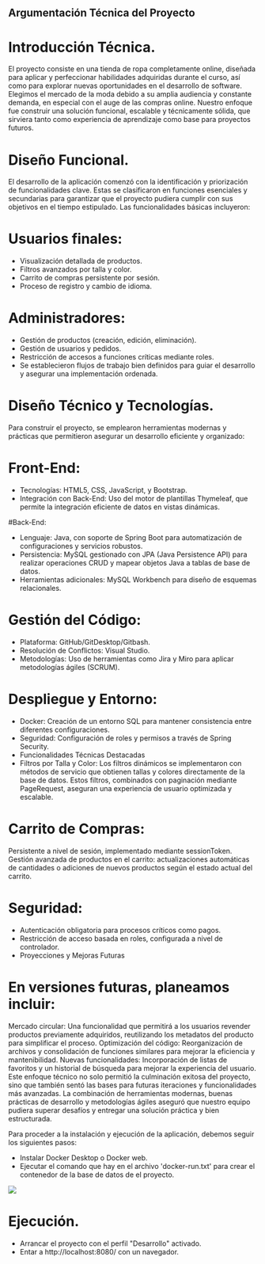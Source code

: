 ## Argumentación Técnica del Proyecto ##

# Introducción Técnica.

El proyecto consiste en una tienda de ropa completamente online, diseñada para aplicar y perfeccionar habilidades adquiridas durante el curso, así como para explorar nuevas oportunidades en el desarrollo de software. Elegimos el mercado de la moda debido a su amplia audiencia y constante demanda, en especial con el auge de las compras online. Nuestro enfoque fue construir una solución funcional, escalable y técnicamente sólida, que sirviera tanto como experiencia de aprendizaje como base para proyectos futuros.

# Diseño Funcional.

El desarrollo de la aplicación comenzó con la identificación y priorización de funcionalidades clave. Estas se clasificaron en funciones esenciales y secundarias para garantizar que el proyecto pudiera cumplir con sus objetivos en el tiempo estipulado. Las funcionalidades básicas incluyeron:

# Usuarios finales:

- Visualización detallada de productos.
- Filtros avanzados por talla y color.
- Carrito de compras persistente por sesión.
- Proceso de registro y cambio de idioma.

# Administradores:

- Gestión de productos (creación, edición, eliminación).
- Gestión de usuarios y pedidos.
- Restricción de accesos a funciones críticas mediante roles.
- Se establecieron flujos de trabajo bien definidos para guiar el desarrollo y asegurar una implementación ordenada.

# Diseño Técnico y Tecnologías.

Para construir el proyecto, se emplearon herramientas modernas y prácticas que permitieron asegurar un desarrollo eficiente y organizado:

# Front-End:

- Tecnologías: HTML5, CSS, JavaScript, y Bootstrap.
- Integración con Back-End: Uso del motor de plantillas Thymeleaf, que permite la integración eficiente de datos en vistas dinámicas.

#Back-End:

- Lenguaje: Java, con soporte de Spring Boot para automatización de configuraciones y servicios robustos.
- Persistencia: MySQL gestionado con JPA (Java Persistence API) para realizar operaciones CRUD y mapear objetos Java a tablas de base de datos.
- Herramientas adicionales: MySQL Workbench para diseño de esquemas relacionales.

# Gestión del Código:

- Plataforma: GitHub/GitDesktop/Gitbash.
- Resolución de Conflictos: Visual Studio.
- Metodologías: Uso de herramientas como Jira y Miro para aplicar metodologías ágiles (SCRUM).

# Despliegue y Entorno:

- Docker: Creación de un entorno SQL para mantener consistencia entre diferentes configuraciones.
- Seguridad: Configuración de roles y permisos a través de Spring Security.
- Funcionalidades Técnicas Destacadas
- Filtros por Talla y Color: Los filtros dinámicos se implementaron con métodos de servicio que obtienen tallas y colores directamente de la base de datos. Estos filtros, combinados con paginación mediante PageRequest, aseguran una experiencia de usuario optimizada y escalable.

# Carrito de Compras:

Persistente a nivel de sesión, implementado mediante sessionToken.
Gestión avanzada de productos en el carrito: actualizaciones automáticas de cantidades o adiciones de nuevos productos según el estado actual del carrito.

# Seguridad:

- Autenticación obligatoria para procesos críticos como pagos.
- Restricción de acceso basada en roles, configurada a nivel de controlador.
- Proyecciones y Mejoras Futuras

# En versiones futuras, planeamos incluir:

Mercado circular: Una funcionalidad que permitirá a los usuarios revender productos previamente adquiridos, reutilizando los metadatos del producto para simplificar el proceso.
Optimización del código: Reorganización de archivos y consolidación de funciones similares para mejorar la eficiencia y mantenibilidad.
Nuevas funcionalidades: Incorporación de listas de favoritos y un historial de búsqueda para mejorar la experiencia del usuario.
Este enfoque técnico no solo permitió la culminación exitosa del proyecto, sino que también sentó las bases para futuras iteraciones y funcionalidades más avanzadas. La combinación de herramientas modernas, buenas prácticas de desarrollo y metodologías ágiles aseguró que nuestro equipo pudiera superar desafíos y entregar una solución práctica y bien estructurada.

Para proceder a la instalación y ejecución de la aplicación, debemos seguir los siguientes pasos:

 - Instalar Docker Desktop o Docker web.
 - Ejecutar el comando que hay en el archivo 'docker-run.txt' para crear el contenedor de la base de datos de el proyecto.

<img src="src/main/resources/img/desarrollo.png">

# Ejecución. 

- Arrancar el proyecto con el perfil "Desarrollo" activado.
- Entar a http://localhost:8080/ con un navegador.
